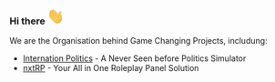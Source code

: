 ### Hi there <img src="https://raw.githubusercontent.com/megabyte-networks/.github/main/wave.gif" width="30px">
We are the Organisation behind Game Changing Projects, includung:
- [Internation Politics](https://int-politics.com/) - A Never Seen before Politics Simulator
- [nxtRP](nxtrp.com) - Your All in One Roleplay Panel Solution